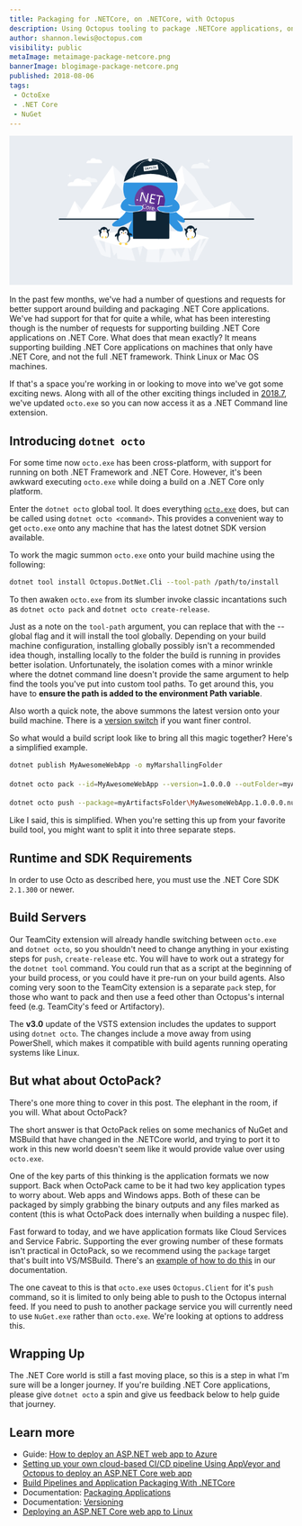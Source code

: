 ```yaml
---
title: Packaging for .NETCore, on .NETCore, with Octopus
description: Using Octopus tooling to package .NETCore applications, on .NETCore
author: shannon.lewis@octopus.com
visibility: public
metaImage: metaimage-package-netcore.png
bannerImage: blogimage-package-netcore.png
published: 2018-08-06
tags:
 - OctoExe
 - .NET Core
 - NuGet
---
```


![Octopus Packaging .NET Core banner](blogimage-package-netcore.png)

In the past few months, we've had a number of questions and requests for better support around building and packaging .NET Core applications. We've had support for that for quite a while, what has been interesting though is the number of requests for supporting building .NET Core applications on .NET Core. What does that mean exactly? It means supporting building .NET Core applications on machines that only have .NET Core, and not the full .NET framework.  Think Linux or Mac OS machines.

If that's a space you're working in or looking to move into we've got some exciting news. Along with all of the other exciting things included in [2018.7](https://octopus.com/blog/octopus-release-2018.7), we've updated `octo.exe` so you can now access it as a .NET Command line extension.

## Introducing `dotnet octo`

For some time now `octo.exe` has been cross-platform, with support for running on both .NET Framework and .NET Core. However, it's been awkward executing `octo.exe` while doing a build on a .NET Core only platform.

Enter the `dotnet octo` global tool. It does everything [`octo.exe`](https://octopus.com/docs/api-and-integration/octo.exe-command-line) does, but can be called using `dotnet octo <command>`. This provides a convenient way to get `octo.exe` onto any machine that has the latest dotnet SDK version available.

To work the magic summon `octo.exe` onto your build machine using the following:
```bash
dotnet tool install Octopus.DotNet.Cli --tool-path /path/to/install
```

To then awaken `octo.exe` from its slumber invoke classic incantations such as `dotnet octo pack` and `dotnet octo create-release`.

Just as a note on the `tool-path` argument, you can replace that with the --global flag and it will install the tool globally. Depending on your build machine configuration, installing globally possibly isn't a recommended idea though, installing locally to the folder the build is running in provides better isolation. Unfortunately, the isolation comes with a minor wrinkle where the dotnet command line doesn't provide the same argument to help find the tools you've put into custom tool paths. To get around this, you have to **ensure the path is added to the environment Path variable**.

Also worth a quick note, the above summons the latest version onto your build machine. There is a [version switch](https://docs.microsoft.com/en-us/dotnet/core/tools/dotnet-tool-install) if you want finer control.

So what would a build script look like to bring all this magic together? Here's a simplified example.
```bash
dotnet publish MyAwesomeWebApp -o myMarshallingFolder

dotnet octo pack --id=MyAwesomeWebApp --version=1.0.0.0 --outFolder=myArtifactsFolder --basePath=myMarshallingFolder

dotnet octo push --package=myArtifactsFolder\MyAwesomeWebApp.1.0.0.0.nupkg --server=https://my.octopus.url --apiKey API-XXXXXXXXXXXXXXXX
```

Like I said, this is simplified. When you're setting this up from your favorite build tool, you might want to split it into three separate steps.

## Runtime and SDK Requirements

In order to use Octo as described here, you must use the .NET Core SDK `2.1.300` or newer.

## Build Servers

Our TeamCity extension will already handle switching between `octo.exe` and `dotnet octo`, so you shouldn't need to change anything in your existing steps for `push`, `create-release` etc. You will have to work out a strategy for the `dotnet tool` command. You could run that as a script at the beginning of your build process, or you could have it pre-run on your build agents. Also coming very soon to the TeamCity extension is a separate `pack` step, for those who want to pack and then use a feed other than Octopus's internal feed (e.g. TeamCity's feed or Artifactory).

The **v3.0** update of the VSTS extension includes the updates to support using `dotnet octo`. The changes include a move away from using PowerShell, which makes it compatible with build agents running operating systems like Linux.

## But what about OctoPack?
There's one more thing to cover in this post. The elephant in the room, if you will. What about OctoPack?

The short answer is that OctoPack relies on some mechanics of NuGet and MSBuild that have changed in the .NETCore world, and trying to port it to work in this new world doesn't seem like it would provide value over using `octo.exe`.

One of the key parts of this thinking is the application formats we now support. Back when OctoPack came to be it had two key application types to worry about. Web apps and Windows apps. Both of these can be packaged by simply grabbing the binary outputs and any files marked as content (this is what OctoPack does internally when building a nuspec file).

Fast forward to today, and we have application formats like Cloud Services and Service Fabric. Supporting the ever growing number of these formats isn't practical in OctoPack, so we recommend using the `package` target that's built into VS/MSBuild. There's an [example of how to do this](https://octopus.com/docs/deployment-examples/deploying-asp.net-core-web-applications) in our documentation.

The one caveat to this is that `octo.exe` uses `Octopus.Client` for it's `push` command, so it is limited to only being able to push to the Octopus internal feed. If you need to push to another package service you will currently need to use `NuGet.exe` rather than `octo.exe`. We're looking at options to address this.

## Wrapping Up

The .NET Core world is still a fast moving place, so this is a step in what I'm sure will be a longer journey. If you're building .NET Core applications, please give `dotnet octo` a spin and give us feedback below to help guide that journey.

## Learn more

* Guide: [How to deploy an ASP.NET web app to Azure](https://hubs.ly/H0gBSdJ0)
* [Setting up your own cloud-based CI/CD pipeline Using AppVeyor and Octopus to deploy an ASP.NET Core web app](https://hubs.ly/H0gBSdL0)
* [Build Pipelines and Application Packaging With .NETCore](https://hubs.ly/H0gBQDD0)
* Documentation: [Packaging Applications](https://hubs.ly/H0gBQDH0)
* Documentation: [Versioning](https://hubs.ly/H0gBSdQ0)
* [Deploying an ASP.NET Core web app to Linux](https://hubs.ly/H0gBSdV0)
